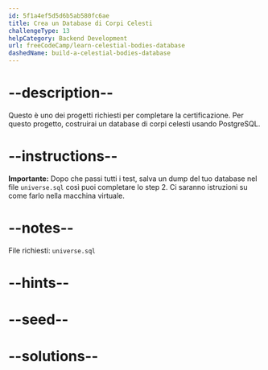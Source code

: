 ```yaml
---
id: 5f1a4ef5d5d6b5ab580fc6ae
title: Crea un Database di Corpi Celesti
challengeType: 13
helpCategory: Backend Development
url: freeCodeCamp/learn-celestial-bodies-database
dashedName: build-a-celestial-bodies-database
---
```


# --description--

Questo è uno dei progetti richiesti per completare la certificazione. Per questo progetto, costruirai un database di corpi celesti usando PostgreSQL.

# --instructions--

**Importante:** Dopo che passi tutti i test, salva un dump del tuo database nel file `universe.sql` così puoi completare lo step 2. Ci saranno istruzioni su come farlo nella macchina virtuale.

# --notes--

File richiesti: `universe.sql`

# --hints--

# --seed--

# --solutions--
